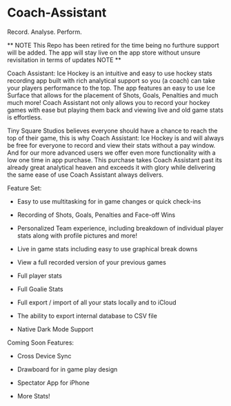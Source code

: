 # Coach-Assistant
Record.  Analyse.  Perform.

** NOTE This Repo has been retired for the time being no furthure support will be added. The app will stay live on the app store without unsure revisitation in terms of updates NOTE **

Coach Assistant: Ice Hockey is an intuitive and easy to use hockey stats recording app built with rich analytical support so you (a coach) can take your players performance to the top. The app features an easy to use Ice Surface that allows for the placement of Shots, Goals, Penalties and much much more! Coach Assistant not only allows you to record your hockey games with ease but playing them back and viewing live and old game stats is effortless.

Tiny Square Studios believes everyone should have a chance to reach the top of their game, this is why Coach Assistant: Ice Hockey is and will always be free for everyone to record and view their stats without a pay window. And for our more advanced users we offer even more functionality with a low one time in app purchase. This purchase takes Coach Assistant past its already great analytical heaven and exceeds it with glory while delivering the same ease of use Coach Assistant always delivers.


Feature Set:

  - Easy to use multitasking for in game changes or quick check-ins

  - Recording of Shots, Goals, Penalties and Face-off Wins

  - Personalized Team experience, including breakdown of individual player stats along with profile pictures and more!

  - Live in game stats including easy to use graphical break downs

  - View a full recorded version of your previous games

  - Full player stats

  - Full Goalie Stats

  - Full export / import of all your stats locally and to iCloud

  - The ability to export internal database to CSV file

  - Native Dark Mode Support


Coming Soon Features:

  - Cross Device Sync

  - Drawboard for in game play design

  - Spectator App for iPhone

  - More Stats!
